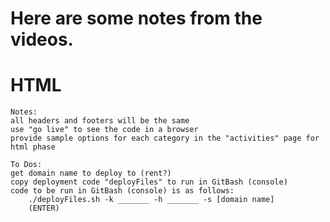 # Here are some notes from the videos.

# HTML
    Notes:
    all headers and footers will be the same
    use "go live" to see the code in a browser
    provide sample options for each category in the "activities" page for html phase
    
    To Dos:
    get domain name to deploy to (rent?)
    copy deployment code "deployFiles" to run in GitBash (console)
    code to be run in GitBash (console) is as follows:
        ./deployFiles.sh -k _______ -h _______ -s [domain name]
        (ENTER)
    
